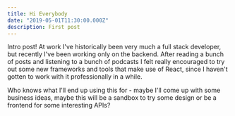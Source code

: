 ```yaml
---
title: Hi Everybody
date: "2019-05-01T11:30:00.000Z"
description: First post
---
```


Intro post! At work I've historically been very much a full stack developer, but recently I've been working only on the backend. After reading a bunch of posts and listening to a bunch of podcasts I felt really encouraged to try out some new frameworks and tools that make use of React, since I haven't gotten to work with it professionally in a while.

Who knows what I'll end up using this for - maybe I'll come up with some business ideas, maybe this will be a sandbox to try some design or be a frontend for some interesting APIs?

